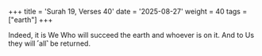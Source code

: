 +++
title = 'Surah 19, Verses 40'
date = '2025-08-27'
weight = 40
tags = ["earth"]
+++

Indeed, it is We Who will succeed the earth and whoever is on it. And to Us they will ˹all˺ be returned.